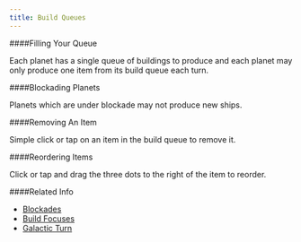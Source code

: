 ```yaml
---
title: Build Queues
---
```


####Filling Your Queue

Each planet has a single queue of buildings to produce and each planet may only produce one item from its build queue each turn.

####Blockading Planets

Planets which are under blockade may not produce new ships.

####Removing An Item

Simple click or tap on an item in the build queue to remove it.

####Reordering Items

Click or tap and drag the three dots to the right of the item to reorder.

####Related Info

* [Blockades](javascript:openPedia('help_blockades'))
* [Build Focuses](javascript:openPedia('help_build_focus'))
* [Galactic Turn](javascript:openPedia('help_galactic_turn'))
